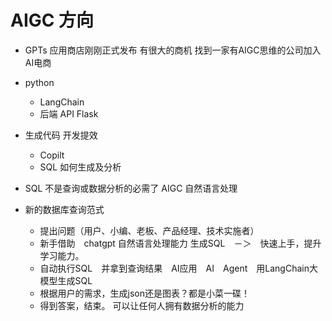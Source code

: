 # AIGC 方向

- GPTs 应用商店刚刚正式发布
    有很大的商机
    找到一家有AIGC思维的公司加入 AI电商

- python
  - LangChain
  - 后端 API Flask

- 生成代码 开发提效
    - Copilt
    - SQL 如何生成及分析

- SQL 不是查询或数据分析的必需了
    AIGC 自然语言处理 

- 新的数据库查询范式
    - 提出问题（用户、小编、老板、产品经理、技术实施者）
    - 新手借助　chatgpt 自然语言处理能力 生成SQL　－＞　快速上手，提升学习能力。
    - 自动执行SQL　并拿到查询结果　AI应用　AI　Agent　用LangChain大模型生成SQL
    - 根据用户的需求，生成json还是图表？都是小菜一碟！
    - 得到答案，结束。
可以让任何人拥有数据分析的能力 